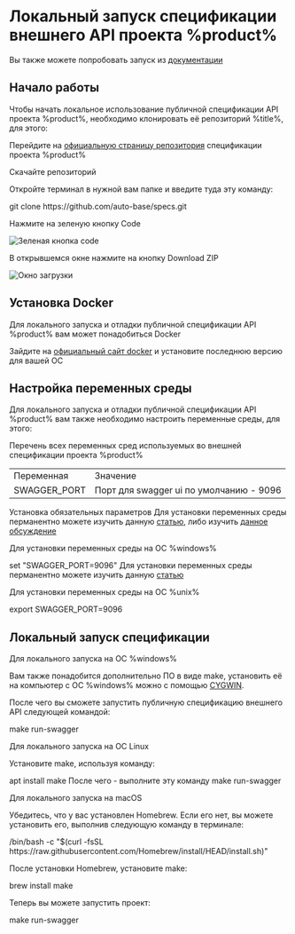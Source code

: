 # Локальный запуск спецификации внешнего API проекта %product%

<tip>
    Вы также можете попробовать запуск из <a href="public-api.md">документации</a> 
</tip>

## Начало работы

Чтобы начать локальное использование публичной спецификации API проекта %product%, необходимо клонировать её репозиторий
%title%, для этого:

<procedure title="Клонирование репозитория" id="клонирование_репозитория">
<step>
    <p>Перейдите на <a href="https://github.com/auto-base/specs">официальную страницу репозитория</a> спецификации проекта %product%</p>
</step>
<step>
    <p>Скачайте репозиторий</p>
    <tabs>
        <tab title="Интерфейс командной строки">
            <p>Откройте терминал в нужной вам папке и введите туда эту команду:</p>
            <code-block lang="console">
                git clone https://github.com/auto-base/specs.git
            </code-block>
        </tab>
        <tab title="Графический интерфейс">
            <procedure id="клонирование_репозитория_графический_интерфейс">
                <step>
                    <p>Нажмите на зеленую кнопку Code</p>
                    <img src="$WRS_MODULE$/images/initial-clone-procedure-button.png" alt="Зеленая кнопка code" border-effect="line"/>  
                </step>
                <step>
                    <p>В открывшемся окне нажмите на кнопку Download ZIP</p>
                    <img src="$WRS_MODULE$/images/initial-clone-procedure-modal-view.png" alt="Окно загрузки" border-effect="line"/>  
                </step>
            </procedure>
        </tab>
    </tabs>
</step>
</procedure>

## Установка Docker

Для локального запуска и отладки публичной спецификации API %product% вам может понадобиться Docker

<procedure>
    <step>Зайдите на <a href="https://docs.docker.com/get-started/get-docker/">официальный сайт docker</a> и установите последнюю версию для вашей ОС</step>
</procedure>

## Настройка переменных среды

Для локального запуска и отладки публичной спецификации API %product% вам также необходимо настроить переменные среды,
для этого:

<procedure title="Установка переменных среды" id="env_setup">
    <step>
        Перечень всех переменных сред используемых во внешней спецификации проекта %product%
        <table>
            <tr>
                <td>Переменная</td>
                <td>Значение</td>
            </tr>
            <tr>
                <td>SWAGGER_PORT</td>
                <td>Порт для swagger ui по умолчанию - 9096</td>
            </tr>
        </table>
    </step>
    <step>
        Установка обязательных параметров
        <tabs>
            <tab title="%windows%">
                <tip>Для установки переменных среды перманентно можете изучить данную <a href="windows-env.md">статью</a>, либо изучить <a href="https://superuser.com/a/1529193">данное обсуждение</a></tip>
                <p>Для установки переменных среды на ОС %windows%</p>
                <code-block lang="powershell">
                    set "SWAGGER_PORT=9096"
                </code-block>
            </tab>
            <tab title="%unix%">
                <tip>Для установки переменных среды перманентно можете изучить данную <a href="unix-env.md">статью</a></tip>
                <p>Для установки переменных среды на ОС %unix%</p>
                <code-block lang="bash">
                    export SWAGGER_PORT=9096
                </code-block>
            </tab>
        </tabs>
    </step>
</procedure>

## Локальный запуск спецификации

<tabs>
    <tab title="%windows%">
        <p>Для локального запуска на ОС %windows%</p>
        <p>Вам также понадобится дополнительно ПО в виде make, установить её на компьютер с ОС %windows% можно с помощью <a href="https://www.cygwin.com/install.html">CYGWIN</a>.</p>
        <p>После чего вы сможете запустить публичную спецификацию внешнего API следующей командой:</p>        
        <code-block lang="powershell">
            make run-swagger
        </code-block>
    </tab>
    <tab title="Linux">
        <p>Для локального запуска на ОС Linux</p>
        <p>Установите make, используя команду:</p>
        <code-block lang="bash">
            apt install make
        </code-block>
        После чего - выполните эту команду 
        <code-block lang="bash">
            make run-swagger
        </code-block>
    </tab>
    <tab title="MacOS">
        <p>Для локального запуска на macOS</p>
        <p>Убедитесь, что у вас установлен Homebrew. Если его нет, вы можете установить его, выполнив следующую команду в терминале:</p>
        <code-block lang="bash">
            /bin/bash -c "$(curl -fsSL https://raw.githubusercontent.com/Homebrew/install/HEAD/install.sh)"
        </code-block>
        <p>После установки Homebrew, установите make:</p>
        <code-block lang="bash">
            brew install make
        </code-block>
        <p>Теперь вы можете запустить проект:</p>
        <code-block lang="bash">
            make run-swagger
        </code-block>
    </tab>
</tabs>